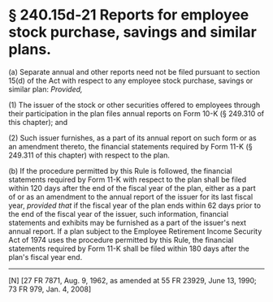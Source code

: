 # § 240.15d-21   Reports for employee stock purchase, savings and similar plans.

(a) Separate annual and other reports need not be filed pursuant to section 15(d) of the Act with respect to any employee stock purchase, savings or similar plan: *Provided,*

(1) The issuer of the stock or other securities offered to employees through their participation in the plan files annual reports on Form 10-K (§ 249.310 of this chapter); and


(2) Such issuer furnishes, as a part of its annual report on such form or as an amendment thereto, the financial statements required by Form 11-K (§ 249.311 of this chapter) with respect to the plan.


(b) If the procedure permitted by this Rule is followed, the financial statements required by Form 11-K with respect to the plan shall be filed within 120 days after the end of the fiscal year of the plan, either as a part of or as an amendment to the annual report of the issuer for its last fiscal year, *provided that* if the fiscal year of the plan ends within 62 days prior to the end of the fiscal year of the issuer, such information, financial statements and exhibits may be furnished as a part of the issuer's next annual report. If a plan subject to the Employee Retirement Income Security Act of 1974 uses the procedure permitted by this Rule, the financial statements required by Form 11-K shall be filed within 180 days after the plan's fiscal year end.



---

[N] [27 FR 7871, Aug. 9, 1962, as amended at 55 FR 23929, June 13, 1990; 73 FR 979, Jan. 4, 2008] 




